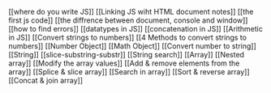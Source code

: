 
[[where do you write JS]]
[[Linking JS wiht HTML document notes]]
[[the first js code]]
[[the diffrence between document, console and window]]
[[how to find errors]]
[[datatypes in JS]]
[[concatenation in JS]]
[[Arithmetic in JS]]
[[Convert strings to numbers]]
[[4 Methods to convert strings to numbers]]
[[Number Object]]
[[Math Object]]
[[Convert number to string]]
[[String]]
[[slice-substring-substr]]
[[String search]]
[[Array]]
[[Nested array]]
[[Modify the array values]]
[[Add & remove elements from the array]]
[[Splice & slice array]]
[[Search in array]]
[[Sort & reverse array]]
[[Concat & join array]]

